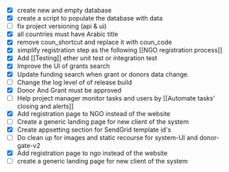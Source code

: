 - [x] create new and empty database 
- [x] create a script to populate the database with data 
- [ ] fix project versioning (api & ui)
- [x] all countries must have Arabic title 
- [x] remove coun_shortcut and replace it with coun_code
- [x] simplify registration step as the following [[NGO registration process]]
- [x] Add [[Testing]] ether unit test or integration test
- [x] Improve the UI of grants search 
- [x] Update funding search when grant or donors data change.
- [ ] Change the log level of of release build
- [x] Donor And Grant must be approved
- [ ] Help project manager monitor tasks and users by [[Automate tasks' closing and alerts]]
- [x] Add registration page to NGO instead of the website 
- [ ] Create a generic landing page for new client of the system
- [x] Create appsetting section for SendGrid template id's
- [ ] Do clean up for images and static recourse for system-UI and donor-gate-v2
- [x] Add registration page to ngo instead of the website 
- [ ] create a generic landing page for new client of the system
